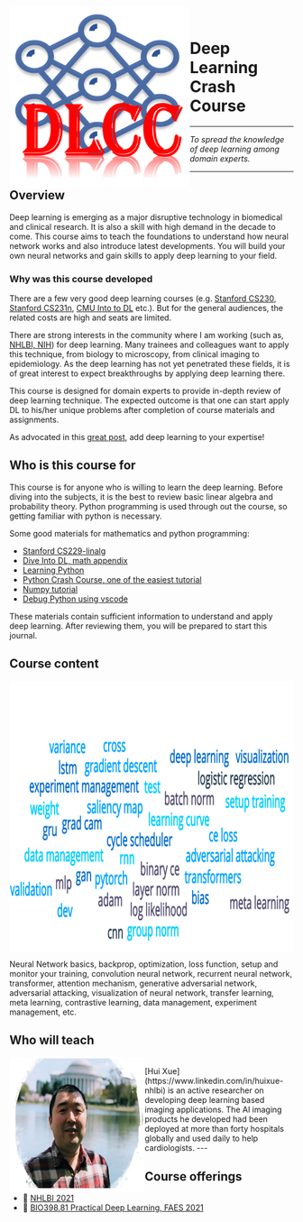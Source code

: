 
<img align="left" width="320" height="320" src="images/logo_big.png"><br>

# **Deep Learning Crash Course**

---
*To spread the knowledge of deep learning among domain experts.*

---

## Overview

Deep learning is emerging as a major disruptive technology in biomedical and clinical research. It is also a skill with high demand in the decade to come. This course aims to teach the foundations to understand how neural network works and also introduce latest developments. You will build your own neural networks and gain skills to apply deep learning to your field.

### Why was this course developed

There are a few very good deep learning courses (e.g. [Stanford CS230](https://cs230.stanford.edu/), [Stanford CS231n](http://cs231n.stanford.edu/), [CMU Into to DL](https://deeplearning.cs.cmu.edu/F21/index.html) etc.). But for the general audiences, the related costs are high and seats are limited. 

There are strong interests in the community where I am working (such as, [NHLBI, NIH](https://www.nhlbi.nih.gov/)) for deep learning. Many trainees and colleagues want to apply this technique, from biology to microscopy, from clinical imaging to epidemiology. As the deep learning has not yet penetrated these fields, it is of great interest to expect breakthroughs by applying deep learning there.

This course is designed for domain experts to provide in-depth review of deep learning technique. The expected outcome is that one can start apply DL to his/her unique problems after completion of course materials and assignments.

As advocated in this [great post](https://medium.datadriveninvestor.com/ai-x-dont-switch-careers-add-ai-34eff21dd3e1), add deep learning to your expertise!

## Who is this course for

This course is for anyone who is willing to learn the deep learning. Before diving into the subjects, it is the best to review basic linear algebra and probability theory. Python programming is used through out the course, so getting familiar with python is necessary.

Some good materials for mathematics and python programming:

* [Stanford CS229-linalg](http://cs229.stanford.edu/summer2020/cs229-linalg.pdf)
* [Dive Into DL, math appendix](http://www.d2l.ai/chapter_appendix-mathematics-for-deep-learning/index.html)
* [Learning Python](https://cfm.ehu.es/ricardo/docs/python/Learning_Python.pdf)
* [Python Crash Course, one of the easiest tutorial](https://www.programmer-books.com/wp-content/uploads/2018/06/Python%20Crash%20Course%20-%20A%20Hands-On,%20Project-Based%20Introduction%20to%20Programming.pdf)
* [Numpy tutorial](https://cs231n.github.io/python-numpy-tutorial/)
* [Debug Python using vscode](https://code.visualstudio.com/docs/python/python-tutorial)

These materials contain sufficient information to understand and apply deep learning. After reviewing them, you will be prepared to start this journal.

## Course content
<img align="center" width="640" height="480" src="images/course_word_plot.png">

Neural Network basics, backprop, optimization, loss function, setup and monitor your training, convolution neural network, recurrent neural network, transformer, attention mechanism, generative adversarial network, adversarial attacking, visualization of neural network, 
transfer learning, meta learning, contrastive learning, data management, experiment management, etc.

## Who will teach

<img align="left" width="240" height="240" src="images/hxue.png">
<br>[Hui Xue](https://www.linkedin.com/in/huixue-nhlbi) is an active researcher on developing deep learning based imaging applications. The AI imaging products he developed had been deployed at more than forty hospitals globally and used daily to help cardiologists.
---
<br>

## Course offerings
- 📯 [NHLBI 2021](nhlbi2021.md) 
- 🧬 [BIO398.81 Practical Deep Learning, FAES 2021](faes2021.md)